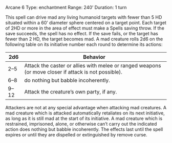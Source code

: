 Arcane 6
Type: enchantment
Range: 240’
Duration: 1 turn

This spell can drive mad any living humanoid targets with fewer than 5 HD situated within a 60’ diameter sphere centered on a target point. Each target of 2HD or more in the area of effect must make a Spells saving throw. If the save succeeds, the spell has no effect. If the save fails, or the target has fewer than 2 HD, the target becomes mad. A mad creature rolls 2d6 on the following table on its initiative number each round to determine its actions:


| 2d6  | Behavior                                                                                             |
| ---- | ---------------------------------------------------------------------------------------------------- |
| 2–5  | Attack the caster or allies with melee or ranged weapons (or move closer if attack is not possible). |
| 6–8  | do nothing but babble incoherently.                                                                  |
| 9–12 | Attack the creature’s own party, if any.                                                             |


Attackers are not at any special advantage when attacking mad creatures. A mad creature which is attacked automatically retaliates on its next initiative, as long as it is still mad at the start of its initiative. A mad creature which is restrained, imprisoned, alone, or otherwise can’t carry out the indicated action does nothing but babble incoherently. The effects last until the spell expires or until they are dispelled or extinguished by remove curse.